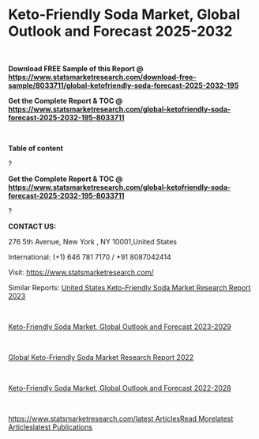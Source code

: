 <h1>Keto-Friendly Soda Market, Global Outlook and Forecast 2025-2032</h1><br/><p><strong>Download FREE Sample of this Report @ <a href="https://www.statsmarketresearch.com/download-free-sample/8033711/global-ketofriendly-soda-forecast-2025-2032-195">https://www.statsmarketresearch.com/download-free-sample/8033711/global-ketofriendly-soda-forecast-2025-2032-195</a></strong></p>
 
 
 
 <div><b>Get the Complete Report & TOC @ <a href="https://www.statsmarketresearch.com/global-ketofriendly-soda-forecast-2025-2032-195-8033711">https://www.statsmarketresearch.com/global-ketofriendly-soda-forecast-2025-2032-195-8033711</a></b></div>
 
 
 
 <p><br />
 
 <b>Table of content</b></p>
 
 
 
 <p>? </p>
 
 
 
 <div><b>Get the Complete Report & TOC @ <a href="https://www.statsmarketresearch.com/global-ketofriendly-soda-forecast-2025-2032-195-8033711">https://www.statsmarketresearch.com/global-ketofriendly-soda-forecast-2025-2032-195-8033711</a></b></div>
 
 
 
 <p>? </p>
 
 
 
 <p><b>CONTACT US:</b><br />
 
 276 5th Avenue, New York , NY 10001,United States<br />
 
 International: (+1) 646 781 7170 / +91 8087042414<br />
 
 Visit: <a href="https://www.statsmarketresearch.com/">https://www.statsmarketresearch.com/</a><br />
 
 Similar Reports: <a href="https://www.statsmarketresearch.com/global-ketofriendly-soda-forecast-2025-2032-195-8033711">United States Keto-Friendly Soda Market Research Report 2023</a><br />
 
 <br />
 
 <a href="https://www.statsmarketresearch.com/global-ketofriendly-soda-forecast-2025-2032-195-8033711">Keto-Friendly Soda Market, Global Outlook and Forecast 2023-2029</a><br />
 
 <br />
 
 <a href="https://www.statsmarketresearch.com/global-ketofriendly-soda-forecast-2025-2032-195-8033711">Global Keto-Friendly Soda Market Research Report 2022</a><br />
 
 <br />
 
 <a href="https://www.statsmarketresearch.com/global-ketofriendly-soda-forecast-2025-2032-195-8033711">Keto-Friendly Soda Market, Global Outlook and Forecast 2022-2028</a><br />
 
 <br />
 
 <a href="https://gyeongbokgung.com">https://www.statsmarketresearch.com/</a><a href="https://hallyeomaritime.com">latest Articles</a><a href="https://jingwansa.com">Read More</a><a href="https://nguoiviet.jp/">latest Articles</a><a href="https://www.intelmarketresearch.com/">latest Publications</a></p>